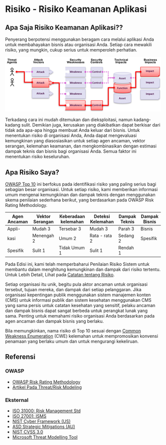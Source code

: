 # Risiko - Risiko Keamanan Aplikasi

## Apa Saja Risiko Keamanan Aplikasi??

Penyerang berpotensi menggunakan beragam cara melalui aplikasi Anda untuk membahayakan bisnis atau organisasi Anda. Setiap cara mewakili risiko, yang mungkin, cukup serius untuk memperoleh perhatian.

![App Security Risks](images/0x10-risk-1.png)

Terkadang cara ini mudah ditemukan dan dieksploitasi, namun kadang-kadang sulit. Demikian juga, kerusakan yang diakibatkan
dapat berkisar dari tidak ada apa-apa hingga membuat Anda keluar dari bisnis. Untuk menentukan risiko di organisasi Anda, Anda
dapat mengevaluasi kemungkinan yang diasosiasikan untuk setiap agen ancaman, vektor serangan, kelemahan keamanan, dan
mengkombinasikan dengan estimasi dampak teknis dan bisnis bagi organisasi Anda. Semua faktor ini menentukan risiko
keseluruhan.

## Apa Risiko Saya?

[OWASP Top 10](https://www.owasp.org/index.php/Top10) ini berfokus pada identifikasi risiko yang paling serius bagi sebagian besar organisasi. Untuk setiap risiko, kami memberikan informasi umum mengenai kemungkiinan dan dampak teknis dengan menggunakan skema penilaian sederhana berikut, yang berdasarkan pada  OWASP Risk Rating Methodology.  

| Agen Ancaman| Vektor Serangan | Keberadaan kelemahan| Deteksi Kelemahan | Dampak Teknis | Dampak Bisnis |
| -- | -- | -- | -- | -- | -- |
| Appli-   | Mudah 3 | Tersebar 3 | Mudah 3 | Parah 3 | Bisnis    |
| kasi   | Menengah 2 | Umum 2 | Rata - rata 2 | Sedang 2 | Spesifik |
| Spesifik | Sulit 1 | Tidak Umum 1 | Sulit 1 | Rendah 1 |       |


Pada Edisi ini, kami telah memperbaharui Penilaian Risiko Sistem untuk membantu dalam menghitung kemungkinan dan dampak dari risiko tertentu. Untuk Lebih Detail, Lihat pada [Catatan tentang Risiko](0xc0-note-about-risks.md). 

Setiap organisasi itu unik, begitu pula aktor ancaman untuk organisasi tersebut, tujuan mereka, dan dampak dari setiap pelanggaran. Jika organisasi kepentingan publik menggunakan sistem manajemen konten (CMS) untuk informasi publik dan sistem kesehatan menggunakan CMS yang sama persis untuk catatan kesehatan yang sensitif, pelaku ancaman dan dampak bisnis dapat sangat berbeda untuk perangkat lunak yang sama. Penting untuk memahami risiko organisasi Anda berdasarkan pada agen ancaman dan dampak bisnis yang berlaku.

Bila memungkinkan, nama risiko di Top 10 sesuai dengan [Common Weakness Enumeration](https://cwe.mitre.org/) (CWE) kelemahan untuk mempromosikan konvensi penamaan yang berlaku umum dan untuk mengurangi kekeliruan.

## Referensi

### OWASP

* [OWASP Risk Rating Methodology](https://www.owasp.org/index.php/OWASP_Risk_Rating_Methodology)
* [Artikel Pada Threat/Risk Modeling](https://www.owasp.org/index.php/Threat_Risk_Modeling)

### Eksternal

* [ISO 31000: Risk Management Std](https://www.iso.org/iso-31000-risk-management.html)
* [ISO 27001: ISMS](https://www.iso.org/isoiec-27001-information-security.html)
* [NIST Cyber Framework (US)](https://www.nist.gov/cyberframework)
* [ASD Strategic Mitigations (AU)](https://www.asd.gov.au/infosec/mitigationstrategies.htm)
* [NIST CVSS 3.0](https://nvd.nist.gov/vuln-metrics/cvss/v3-calculator)
* [Microsoft Threat Modelling Tool](https://www.microsoft.com/en-us/download/details.aspx?id=49168)
